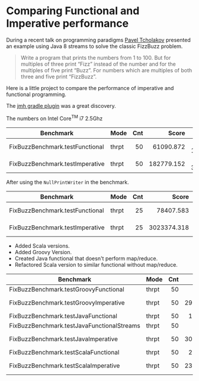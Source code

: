 # Comparing Functional and Imperative performance

During a recent talk on programming paradigms [Pavel Tcholakov](https://twitter.com/pavletko) presented an example using
Java 8 streams to solve the classic FizzBuzz problem.

> Write a program that prints the numbers from 1 to 100.
  But for multiples of three print “Fizz” instead of the number and for the multiples of five print “Buzz”.
  For numbers which are multiples of both three and five print “FizzBuzz”.

Here is a little project to compare the performance of imperative and functional programming.

The [jmh gradle plugin](https://github.com/melix/jmh-gradle-plugin) was a great discovery.


The numbers on Intel Core<sup>TM</sup> i7 2.5Ghz

|Benchmark | Mode | Cnt | Score|Error|Units|
|----------|------|----:|-----:|----:|-----|
| FixBuzzBenchmark.testFunctional     | thrpt | 50 |  61090.872 | ±  1798.539 | ops/s|
| FixBuzzBenchmark.testImperative     | thrpt | 50 | 182779.152 | ±  3148.576 | ops/s|

After using the `NullPrintWriter` in the benchmark.

|Benchmark | Mode | Cnt | Score|Error|Units|
|----------|------|----:|-----:|----:|-----|
|FixBuzzBenchmark.testFunctional     | thrpt | 25 |   78407.583 | ±  3516.310 | ops/s|
|FixBuzzBenchmark.testImperative     | thrpt | 25 | 3023374.318 | ± 94278.341 | ops/s|

* Added Scala versions.
* Added Groovy Version.
* Created Java functional that doesn't perform map/reduce.
* Refactored Scala version to similar functional without map/reduce.

|Benchmark | Mode | Cnt | Score|Error|Units|
|----------|------|----:|-----:|----:|-----|
|FixBuzzBenchmark.testGroovyFunctional      | thrpt |  50 |   11903.295 | ±    269.842 | ops/s |
|FixBuzzBenchmark.testGroovyImperative      | thrpt |  50 | 2965120.814 | ± 110144.919 | ops/s |
|FixBuzzBenchmark.testJavaFunctional        | thrpt |  50 |  110031.245 | ±   2845.457 | ops/s |
|FixBuzzBenchmark.testJavaFunctionalStreams | thrpt |  50 |   78164.119 | ±   2859.085 | ops/s |
|FixBuzzBenchmark.testJavaImperative        | thrpt |  50 | 3060987.580 | ±  65957.279 | ops/s |
|FixBuzzBenchmark.testScalaFunctional       | thrpt |  50 |  236289.522 | ±   5524.769 | ops/s |
|FixBuzzBenchmark.testScalaImperative       | thrpt |  50 | 2382500.827 | ±  52939.858 | ops/s |
